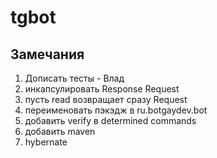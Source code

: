 # tgbot
## Замечания
1. Дописать тесты - Влад
2. инкапсулировать Response Request
3. пусть read  возвращает сразу Request
4. переименовать пэкэдж в ru.botgaydev.bot
5. добавить verify в determined commands
6. добавить  maven
7. hybernate
